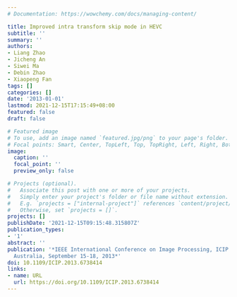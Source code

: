 ```yaml
---
# Documentation: https://wowchemy.com/docs/managing-content/

title: Improved intra transform skip mode in HEVC
subtitle: ''
summary: ''
authors:
- Liang Zhao
- Jicheng An
- Siwei Ma
- Debin Zhao
- Xiaopeng Fan
tags: []
categories: []
date: '2013-01-01'
lastmod: 2021-12-15T17:15:49+08:00
featured: false
draft: false

# Featured image
# To use, add an image named `featured.jpg/png` to your page's folder.
# Focal points: Smart, Center, TopLeft, Top, TopRight, Left, Right, BottomLeft, Bottom, BottomRight.
image:
  caption: ''
  focal_point: ''
  preview_only: false

# Projects (optional).
#   Associate this post with one or more of your projects.
#   Simply enter your project's folder or file name without extension.
#   E.g. `projects = ["internal-project"]` references `content/project/deep-learning/index.md`.
#   Otherwise, set `projects = []`.
projects: []
publishDate: '2021-12-15T09:15:48.315807Z'
publication_types:
- '1'
abstract: ''
publication: '*IEEE International Conference on Image Processing, ICIP 2013, Melbourne,
  Australia, September 15-18, 2013*'
doi: 10.1109/ICIP.2013.6738414
links:
- name: URL
  url: https://doi.org/10.1109/ICIP.2013.6738414
---
```

